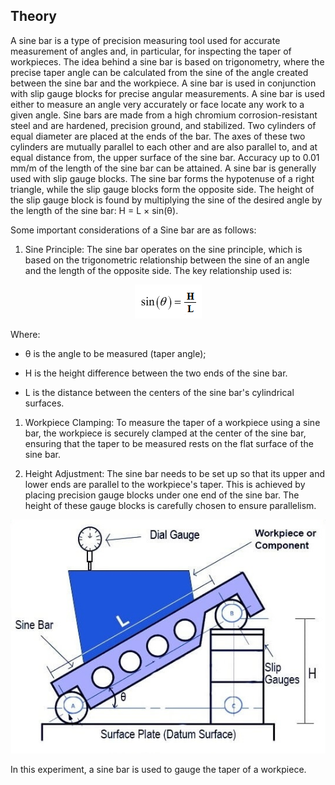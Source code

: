 ## Theory

 A sine bar is a type of precision measuring tool used for accurate measurement of angles and, in particular, for inspecting the taper of workpieces. The idea behind a sine bar is based on trigonometry, where the precise taper angle can be calculated from the sine of the angle created between the sine bar and the workpiece. A sine bar is used in conjunction with slip gauge blocks for precise angular measurements. A sine bar is used either to measure an angle very accurately or face locate any work to a given angle. Sine bars are made from a high chromium corrosion-resistant steel and are hardened, precision ground, and stabilized. Two cylinders of equal diameter are placed at the ends of the bar. The axes of these two cylinders are mutually parallel to each other and are also parallel to, and at equal distance from, the upper surface of the sine bar. Accuracy up to 0.01 mm/m of the length of the sine bar can be attained. A sine bar is generally used with slip gauge blocks. The sine bar forms the hypotenuse of a right triangle, while the slip gauge blocks form the opposite side. The height of the slip gauge block is found by multiplying the sine of the desired angle by the length of the sine bar: H = L &times; sin(θ).  

Some important considerations of a Sine bar are as follows:

1. Sine Principle: The sine bar operates on the sine principle, which is based on the trigonometric relationship between the sine of an angle and the length of the opposite side. The key relationship used is:

<div align="center">
<img class="img-fluid"  src="./images/img1.png" alt=""><br>           
</div>

Where:

- θ is the angle to be measured (taper angle);

- H is the height difference between the two ends of the sine bar.

- L is the distance between the centers of the sine bar's cylindrical surfaces.

1. Workpiece Clamping: To measure the taper of a workpiece using a sine bar, the workpiece is securely clamped at the center of the sine bar, ensuring that the taper to be measured rests on the flat surface of the sine bar.

2. Height Adjustment: The sine bar needs to be set up so that its upper and lower ends are parallel to the workpiece's taper. This is achieved by placing precision gauge blocks under one end of the sine bar. The height of these gauge blocks is carefully chosen to ensure parallelism.

<div align="center">
<img class="img-fluid"  src="./images/img2.jpeg" alt=""><br>           
</div>

In this experiment, a sine bar is used to gauge the taper of a workpiece.
				

						
<script id="MathJax-script" async src="https://cdn.jsdelivr.net/npm/mathjax@3/es5/tex-mml-chtml.js"></script>								